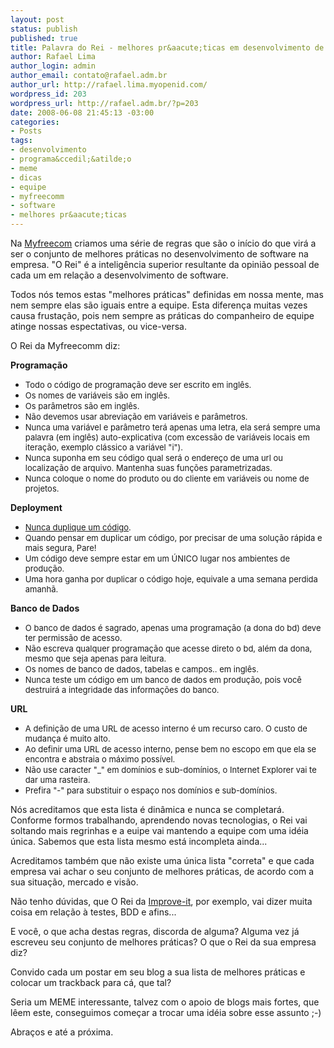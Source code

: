 ```yaml
--- 
layout: post
status: publish
published: true
title: Palavra do Rei - melhores pr&aacute;ticas em desenvolvimento de software (proposta de meme)
author: Rafael Lima
author_login: admin
author_email: contato@rafael.adm.br
author_url: http://rafael.lima.myopenid.com/
wordpress_id: 203
wordpress_url: http://rafael.adm.br/?p=203
date: 2008-06-08 21:45:13 -03:00
categories: 
- Posts
tags: 
- desenvolvimento
- programa&ccedil;&atilde;o
- meme
- dicas
- equipe
- myfreecomm
- software
- melhores pr&aacute;ticas
---
```

Na <a href="http://myfreecomm.com.br">Myfreecom</a> criamos uma s&eacute;rie de regras que s&atilde;o o in&iacute;cio do que vir&aacute; a ser o conjunto de melhores pr&aacute;ticas no desenvolvimento de software na empresa. "O Rei" &eacute; a intelig&ecirc;ncia superior resultante da opini&atilde;o pessoal de cada um em rela&ccedil;&atilde;o a desenvolvimento de software.

Todos n&oacute;s temos estas "melhores pr&aacute;ticas" definidas em nossa mente, mas nem sempre elas s&atilde;o iguais entre a equipe. Esta diferen&ccedil;a muitas vezes causa frusta&ccedil;&atilde;o, pois nem sempre as pr&aacute;ticas do companheiro de equipe atinge nossas espectativas, ou vice-versa.

O Rei da Myfreecomm diz:

<strong>Programa&ccedil;&atilde;o</strong>
<ul>
	<li><span style="font-size: small;">Todo o c&oacute;digo de programa&ccedil;&atilde;o deve ser escrito em ingl&ecirc;s.</span></li>
	<li><span style="font-size: small;">Os nomes de vari&aacute;veis s&atilde;o em ingl&ecirc;s.</span></li>
	<li><span style="font-size: small;">Os par&acirc;metros s&atilde;o em ingl&ecirc;s.</span></li>
	<li><span style="font-size: small;">N&atilde;o devemos usar abrevia&ccedil;&atilde;o em vari&aacute;veis e par&acirc;metros.</span></li>
	<li><span style="font-size: small;">Nunca uma vari&aacute;vel e par&acirc;metro ter&aacute; apenas uma letra, ela ser&aacute; sempre uma palavra (em ingl&ecirc;s) auto-explicativa (com excess&atilde;o de vari&aacute;veis locais em itera&ccedil;&atilde;o, exemplo cl&aacute;ssico a vari&aacute;vel "i").</span></li>
	<li><span style="font-size: small;">Nunca suponha em seu c&oacute;digo qual ser&aacute; o endere&ccedil;o de uma url ou localiza&ccedil;&atilde;o de arquivo. Mantenha suas fun&ccedil;&otilde;es parametrizadas. </span></li>
	<li><span style="font-size: small;">Nunca coloque o nome do produto ou do cliente em vari&aacute;veis ou nome de projetos.
</span></li>
</ul>
<strong>Deployment</strong>
<ul>
	<li><span style="font-size: small;"><a href="http://www.google.com/url?q=http%3A%2F%2Fen.wikipedia.org%2Fwiki%2FDon%2527t_repeat_yourself&amp;sa=D&amp;sntz=1&amp;usg=AFrqEzenADUVbponFiGrl7YhqQr26yo7cw">Nunca duplique um c&oacute;digo</a>.</span></li>
	<li><span style="font-size: small;">Quando pensar em duplicar um c&oacute;digo, por precisar de uma solu&ccedil;&atilde;o r&aacute;pida e mais segura, Pare!</span></li>
	<li><span style="font-size: small;">Um c&oacute;digo deve sempre estar em um &Uacute;NICO lugar nos ambientes de produ&ccedil;&atilde;o.</span></li>
	<li><span style="font-size: small;">Uma hora ganha por duplicar o c&oacute;digo hoje, equivale a uma semana perdida amanh&atilde;.</span></li>
</ul>
<strong>Banco de Dados</strong>
<ul>
	<li><span style="font-size: small;">O banco de dados &eacute; sagrado, apenas uma programa&ccedil;&atilde;o (a dona do bd) deve ter permiss&atilde;o de acesso.</span></li>
	<li><span style="font-size: small;">N&atilde;o escreva qualquer programa&ccedil;&atilde;o que acesse direto o bd, al&eacute;m da dona, mesmo que seja apenas para leitura.</span></li>
	<li><span style="font-size: small;">Os nomes de banco de dados, tabelas e campos.. em ingl&ecirc;s.</span></li>
	<li><span style="font-size: small;">Nunca teste um c&oacute;digo em um banco de dados em produ&ccedil;&atilde;o, pois voc&ecirc; destruir&aacute; a integridade das informa&ccedil;&otilde;es do banco.</span></li>
</ul>
<strong>URL</strong>
<ul>
	<li><span style="font-size: small;">A defini&ccedil;&atilde;o de uma URL de acesso interno &eacute; um recurso caro. O custo de mudan&ccedil;a &eacute; muito alto.</span></li>
	<li><span style="font-size: small;">Ao definir uma URL de acesso interno, pense bem no escopo em que ela se encontra e abstraia o m&aacute;ximo poss&iacute;vel.</span></li>
	<li><span style="font-size: small;">N&atilde;o use caracter "_" em dom&iacute;nios e sub-dom&iacute;nios, o Internet Explorer vai te dar uma rasteira.</span></li>
	<li><span style="font-size: small;">Prefira "-" para substituir o espa&ccedil;o nos dom&iacute;nios e sub-dom&iacute;nios.</span></li>
</ul>
N&oacute;s acreditamos que esta lista &eacute; din&acirc;mica e nunca se completar&aacute;. Conforme formos trabalhando, aprendendo novas tecnologias, o Rei vai soltando mais regrinhas e a euipe vai mantendo a equipe com uma id&eacute;ia &uacute;nica. Sabemos que esta lista mesmo est&aacute; incompleta ainda...

Acreditamos tamb&eacute;m que n&atilde;o existe uma &uacute;nica lista "correta" e que cada empresa vai achar o seu conjunto de melhores pr&aacute;ticas, de acordo com a sua situa&ccedil;&atilde;o, mercado e vis&atilde;o.

N&atilde;o tenho d&uacute;vidas, que O Rei da <a href="http://www.improveit.com.br/en">Improve-it</a>, por exemplo, vai dizer muita coisa em rela&ccedil;&atilde;o &agrave; testes, BDD e afins...

E voc&ecirc;, o que acha destas regras, discorda de alguma? Alguma vez j&aacute; escreveu seu conjunto de melhores pr&aacute;ticas? O que o Rei da sua empresa diz?

Convido cada um postar em seu blog a sua lista de melhores pr&aacute;ticas e colocar um trackback para c&aacute;, que tal?

Seria um MEME interessante, talvez com o apoio de blogs mais fortes, que l&ecirc;em este, conseguimos come&ccedil;ar a trocar uma id&eacute;ia sobre esse assunto ;-)

Abra&ccedil;os e at&eacute; a pr&oacute;xima.
